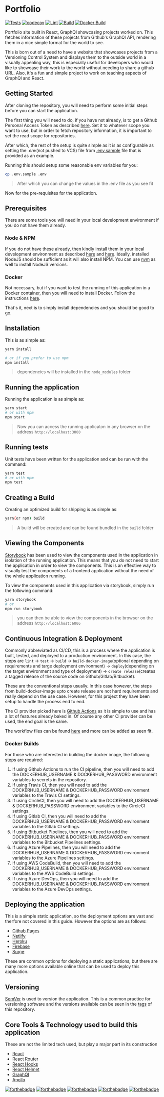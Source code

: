 # Portfolio

[![Tests](https://github.com/BrianLusina/portfolio/actions/workflows/tests.yml/badge.svg)](https://github.com/BrianLusina/portfolio/actions/workflows/tests.yml)
[![codecov](https://codecov.io/gh/BrianLusina/portfolio/branch/develop/graph/badge.svg?token=xuhjRpWJze)](https://codecov.io/gh/BrianLusina/portfolio)
[![Lint](https://github.com/BrianLusina/portfolio/actions/workflows/lint.yml/badge.svg)](https://github.com/BrianLusina/portfolio/actions/workflows/lint.yml)
[![Build](https://github.com/BrianLusina/portfolio/actions/workflows/build_production.yml/badge.svg)](https://github.com/BrianLusina/portfolio/actions/workflows/build_production.yml)
[![Docker Build](https://github.com/BrianLusina/portfolio/actions/workflows/dockerimage.yml/badge.svg)](https://github.com/BrianLusina/portfolio/actions/workflows/dockerimage.yml)

Portfolio site built in React, GraphQl showcasing projects worked on. This fetches information of these projects from Github's GraphQl API, rendering them in a nice simple format for the world to see.

This is born out of a need to have a website that showcases projects from a Versioning Control System and displays them to the outside world in a visually appealing way, this is especially useful for developers who would like to showcase their work to the world without needing to share a github URL. Also, it's a fun and simple project to work on teaching aspects of GraphQl and React.

## Getting Started

After cloning the repository, you will need to perform some initial steps before you can start the application.

The first thing you will need to do, if you have not already, is to get a Github Personal Access Token as described [here](https://docs.github.com/en/authentication/keeping-your-account-and-data-secure/creating-a-personal-access-token). Set it to whatever scope you want to use, but in order to fetch repository information, it is important to set the read scope for repositories.

After which, the rest of the setup is quite simple as it is as configurable as setting the _.env_(not pushed to VCS) file from [.env.sample](./.env.sample) file that is provided as an example.

Running this should setup some reasonable env variables for you:

```bash
cp .env.sample .env
```

> After which you can change the values in the .env file as you see fit

Now for the pre-requisites for the application.

## Prerequisites

There are some tools you will need in your local development environment if you do not have them already.

### Node & NPM

If you do not have these already, then kindly install them in your local development environment as described [here](https://nodejs.org/en/) and [here](https://www.npmjs.com/get-npm/). Ideally, installed NodeJS should be sufficient as it will also install NPM. You can use [nvm](https://github.com/nvm-sh/nvm) as well to install NodeJS versions.

### Docker

Not necessary, but if you want to test the running of this application in a Docker container, then you will need to install Docker. Follow the instructions [here](https://docs.docker.com/install/).

That's it, next is to simply install dependencies and you should be good to go.

## Installation

This is as simple as:

```bash
yarn install

# or if you prefer to use npm
npm install
```

> dependencies will be installed in the `node_modules` folder

## Running the application

Running the application is as simple as:

```bash
yarn start
# or with npm
npm start
```

> Now you can access the running applicaton in any browser on the address `http://localhost:3000`

## Running tests

Unit tests have been written for the application and can be run with the command:

```bash
yarn test
# or with npm
npm test
```

## Creating a Build

Creating an optimized build for shipping is as simple as:

```bash
yarn(or npm) build
```

> A build will be created and can be found bundled in the `build` folder

## Viewing the Components

[Storybook](https://storybook.js.org/) has been used to view the components used in the application in isolation of the running application. This means that you do not need to start the application in order to view the components. This is an effective way to visually test the components of a frontend application without the need of the whole application running.

To view the components used in this application via storybook, simply run the following command:

``` bash
yarn storybook
# or
npm run storybook
```

> you can then be able to view the components in the browser on the address `http://localhost:6006`

## Continuous Integration & Deployment

Commonly abbreviated as CI/CD, this is a process where the application is built, tested, and deployed to a production environment. In this case, the steps are
`lint` -> `test` -> `build` -> `build-docker-image`(optional depending on requirements and targe deployment environment) -> `deploy`(depending on the target environment and type of deployment) -> `create release`(creates a tagged release of the source code on Github/Gitlab/Bitbucket).

These are the conventional steps usually. In this case however, the steps from build-docker-image upto create release are not hard requirements and really depend on the use case. However, for this project they have been setup to handle the process end to end.

The CI provider picked here is [Github Actions](https://github.com/features/actions) as it is simple to use and has a lot of features already baked in. Of course any other CI provider can be used, the end goal is the same.

The workflow files can be found [here](./github/workflows) and more can be added as seen fit.

### Docker Builds

For those who are interested in building the docker image, the following steps are required:

1. If using Github Actions to run the CI pipeline, then you will need to add the DOCKERHUB_USERNAME & DOCKERHUB_PASSWORD environment variables to secrets in the repository.
2. If using Travis CI, then you will need to add the DOCKERHUB_USERNAME & DOCKERHUB_PASSWORD environment variables to the Travis CI settings.
3. If using CircleCI, then you will need to add the DOCKERHUB_USERNAME & DOCKERHUB_PASSWORD environment variables to the CircleCI settings.
4. If using Gitlab CI, then you will need to add the DOCKERHUB_USERNAME & DOCKERHUB_PASSWORD environment variables to the Gitlab CI settings.
5. If using Bitbucket Pipelines, then you will need to add the DOCKERHUB_USERNAME & DOCKERHUB_PASSWORD environment variables to the Bitbucket Pipelines settings.
6. If using Azure Pipelines, then you will need to add the DOCKERHUB_USERNAME & DOCKERHUB_PASSWORD environment variables to the Azure Pipelines settings.
7. If using AWS CodeBuild, then you will need to add the DOCKERHUB_USERNAME & DOCKERHUB_PASSWORD environment variables to the AWS CodeBuild settings.
8. If using Azure DevOps, then you will need to add the DOCKERHUB_USERNAME & DOCKERHUB_PASSWORD environment variables to the Azure DevOps settings.

## Deploying the application

This is a simple static application, so the deployment options are vast and therfore not covered in this guide. However the options are as follows:

* [Github Pages](https://pages.github.com/)
* [Netlify](https://www.netlify.com/)
* [Heroku](https://www.heroku.com/)
* [Firebase](https://firebase.google.com/)
* [Surge](https://surge.sh/)

These are common options for deploying a static applications, but there are many more options available online that can be used to deploy this application.

## Versioning

[SemVer](https://semver.org/) is used to version the application. This is a common practice for versioning software and the versions available can be seen in the [tags](https://github.com/BrianLusina/portfolio/tags) of this repository.

## Core Tools & Technology used to build this application

These are not the limited tech used, but play a major part in its construction

* [React](https://reactjs.org/)
* [React Router](https://reacttraining.com/react-router/web/guides/quick-start)
* [React Hooks](https://reactjs.org/docs/hooks-intro.html)
* [React Helmet](https://react-helmet.netlify.com/)
* [GraphQl](https://graphql.org/)
* [Apollo](https://www.apollographql.com/)

[![forthebadge](https://forthebadge.com/images/badges/open-source.svg)](https://forthebadge.com)
[![forthebadge](https://forthebadge.com/images/badges/made-with-typescript.svg)](https://forthebadge.com)
[![forthebadge](https://forthebadge.com/images/badges/uses-css.svg)](https://forthebadge.com)
[![forthebadge](https://forthebadge.com/images/badges/uses-js.svg)](https://forthebadge.com)
[![forthebadge](https://forthebadge.com/images/badges/built-with-love.svg)](https://forthebadge.com)
